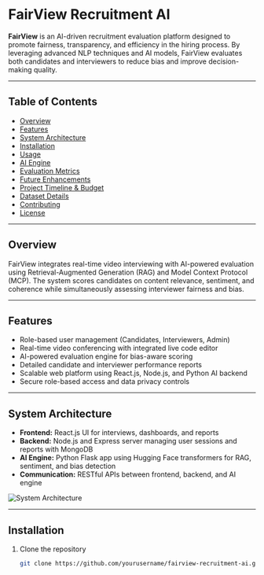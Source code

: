 # FairView Recruitment AI

**FairView** is an AI-driven recruitment evaluation platform designed to promote fairness, transparency, and efficiency in the hiring process. By leveraging advanced NLP techniques and AI models, FairView evaluates both candidates and interviewers to reduce bias and improve decision-making quality.

---
## Table of Contents

- [Overview](#overview)  
- [Features](#features)  
- [System Architecture](#system-architecture)  
- [Installation](#installation)  
- [Usage](#usage)  
- [AI Engine](#ai-engine)  
- [Evaluation Metrics](#evaluation-metrics)  
- [Future Enhancements](#future-enhancements)  
- [Project Timeline & Budget](#project-timeline--budget)  
- [Dataset Details](#dataset-details)  
- [Contributing](#contributing)  
- [License](#license)  

---

## Overview

FairView integrates real-time video interviewing with AI-powered evaluation using Retrieval-Augmented Generation (RAG) and Model Context Protocol (MCP). The system scores candidates on content relevance, sentiment, and coherence while simultaneously assessing interviewer fairness and bias.

---

## Features

- Role-based user management (Candidates, Interviewers, Admin)  
- Real-time video conferencing with integrated live code editor  
- AI-powered evaluation engine for bias-aware scoring  
- Detailed candidate and interviewer performance reports  
- Scalable web platform using React.js, Node.js, and Python AI backend  
- Secure role-based access and data privacy controls  

---

## System Architecture

- **Frontend:** React.js UI for interviews, dashboards, and reports  
- **Backend:** Node.js and Express server managing user sessions and reports with MongoDB  
- **AI Engine:** Python Flask app using Hugging Face transformers for RAG, sentiment, and bias detection  
- **Communication:** RESTful APIs between frontend, backend, and AI engine  

![System Architecture](architecture.png)

---

## Installation

1. Clone the repository  
   ```bash
   git clone https://github.com/yourusername/fairview-recruitment-ai.git
